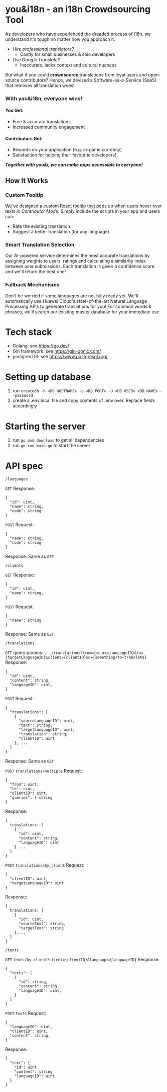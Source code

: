 # you&i18n - an i18n Crowdsourcing Tool
As developers who have experienced the dreaded process of i18n, we understand it's tough no matter how you approach it.

- _Hire professional translators?_
   - Costly for small businesses & solo developers
- _Use Google Translate?_
   - Inaccurate, lacks context and cultural nuances

But what if you could **crowdsource** translations from loyal users and open-source contributors?
Hence, we devised a Software-as-a-Service (SaaS) that removes all translation woes! 

### With you&i18n, everyone wins!
#### You Get:
- Free & accurate translations
- Increased community engagement

#### Contributors Get:
- Rewards on your application (e.g. in-game currency)
- Satisfaction for helping their favourite developers!

_**Together with you&i, we can make apps accessible to everyone!**_

## How It Works
### Custom Tooltip
We've designed a custom React tooltip that pops up when users hover over texts in _Contributor Mode_. Simply include the scripts in your app and users can:
- Rate the existing translation
- Suggest a better translation (for any language)

### Smart Translation Selection
Our AI-powered service determines the most accurate translations by assigning weights to users' ratings and calculating a similarity index between user submissions. Each translation is given a confidence score and we'll return the best one!

### Fallback Mechanisms
Don't be worried if some languages are not fully ready yet. We'll automatically use Huawei Cloud's state-of-the-art Natural Language Processing APIs to generate translations for you! For common words & phrases, we'll search our existing master database for your immediate use.

# Tech stack
- Golang: see https://go.dev/
- Gin framework: see https://gin-gonic.com/ 
- postgres DB: see https://www.postgresql.org/

# Setting up database
1. run ```createdb -h <DB_HOSTNAME> -p <DB_PORT> -U <DB_USER> <DB_NAME> --password```
2. create a .env.local file and copy contents of .env over. Replace fields accordingly

# Starting the server
1. run ```go mod download``` to get all dependencies
2. run ```go run main.go``` to start the server

# API spec
```/languages```

```GET```
Response:
```
{
  "id": uint,
  "name": string,
  "code": string
}
```

```POST```
Request:
```
{
  "name": string,
  "code": string
}
```
Response:
Same as ```GET```


```/clients```

```GET```
Response:
```
{
  "id": uint,
  "name": string,
}
```

```POST```
Request:
```
{
  "name": string
}
```
Response:
Same as ```GET```


```/translations```

```GET```
query params: 
```.../translations?from={sourceLanguageID}&to={targetLanguageID}&client={clientID}&q={something+to+translate}```
Response:
```
{
  "id": uint,
  "content": string,
  "languageID": uint,
}
```

```POST```
Request:
```
{
  "translations": [
    {
      "sourceLanguageID": uint,
      "text": string,
      "targetLanguageID": uint,
      "translation": string,
      "clientID": uint
    }, ...
  ]
}
```
Response:
Same as ```GET```

```POST```
```translations/multiple```
Request:
```
{
  "from": uint,
  "to": uint,
  "clientID": uint,
  "queries": []string
}
```
Response:
```
{
  translations: [
    {
      "id": uint,
      "content": string,
      "languageID": uint
    } ...
  ]
}
```

```POST```
```translations/by_client```
Request:
```
{
  "clientID": uint,
  "targetLanguageID": uint
}
```
Response:
```
{
  translations: [
    {
      "id": uint,
      "sourceText": string,
      "targetText": string
    },...
  ]
}
```

```/texts```

```GET```
```texts/by_client?client={clientID}&language={languageID}```
Response:
```
{
  "texts": [
    {
      "id": string,
      "content": string,
      "languageID": uint,
    }  
  ]
}
```

```POST```
```texts```
Request:
```
{
  "languageID": uint,
  "clientID": uint,
  "content": string,
}
```

Response:
```
{
  "text": {
    "id": uint
    "content": string
    "languageID": uint
  }
}
```
